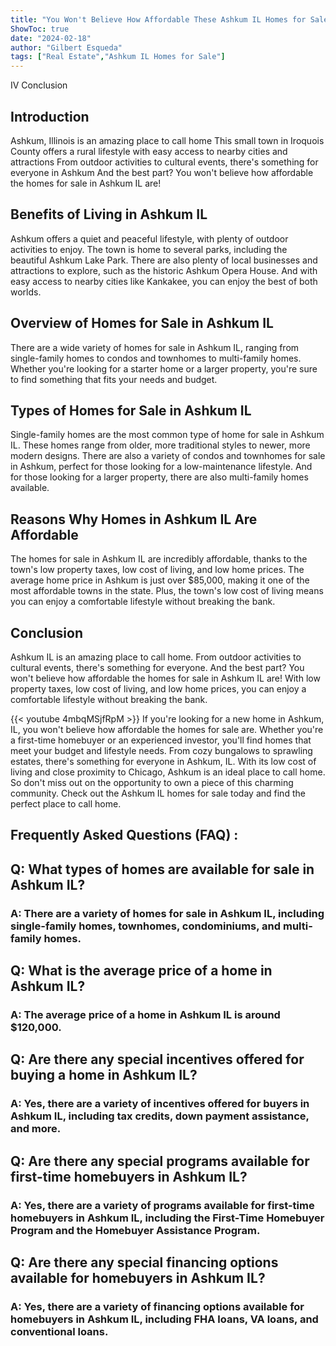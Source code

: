 ```yaml
---
title: "You Won't Believe How Affordable These Ashkum IL Homes for Sale Are!"
ShowToc: true 
date: "2024-02-18"
author: "Gilbert Esqueda" 
tags: ["Real Estate","Ashkum IL Homes for Sale"]
---
```

IV Conclusion

## Introduction

Ashkum, Illinois is an amazing place to call home This small town in Iroquois County offers a rural lifestyle with easy access to nearby cities and attractions From outdoor activities to cultural events, there's something for everyone in Ashkum And the best part? You won't believe how affordable the homes for sale in Ashkum IL are!

## Benefits of Living in Ashkum IL

Ashkum offers a quiet and peaceful lifestyle, with plenty of outdoor activities to enjoy. The town is home to several parks, including the beautiful Ashkum Lake Park. There are also plenty of local businesses and attractions to explore, such as the historic Ashkum Opera House. And with easy access to nearby cities like Kankakee, you can enjoy the best of both worlds.

## Overview of Homes for Sale in Ashkum IL

There are a wide variety of homes for sale in Ashkum IL, ranging from single-family homes to condos and townhomes to multi-family homes. Whether you're looking for a starter home or a larger property, you're sure to find something that fits your needs and budget.

## Types of Homes for Sale in Ashkum IL

Single-family homes are the most common type of home for sale in Ashkum IL. These homes range from older, more traditional styles to newer, more modern designs. There are also a variety of condos and townhomes for sale in Ashkum, perfect for those looking for a low-maintenance lifestyle. And for those looking for a larger property, there are also multi-family homes available.

## Reasons Why Homes in Ashkum IL Are Affordable

The homes for sale in Ashkum IL are incredibly affordable, thanks to the town's low property taxes, low cost of living, and low home prices. The average home price in Ashkum is just over $85,000, making it one of the most affordable towns in the state. Plus, the town's low cost of living means you can enjoy a comfortable lifestyle without breaking the bank.

## Conclusion

Ashkum IL is an amazing place to call home. From outdoor activities to cultural events, there's something for everyone. And the best part? You won't believe how affordable the homes for sale in Ashkum IL are! With low property taxes, low cost of living, and low home prices, you can enjoy a comfortable lifestyle without breaking the bank.

{{< youtube 4mbqMSjfRpM >}} 
If you're looking for a new home in Ashkum, IL, you won't believe how affordable the homes for sale are. Whether you're a first-time homebuyer or an experienced investor, you'll find homes that meet your budget and lifestyle needs. From cozy bungalows to sprawling estates, there's something for everyone in Ashkum, IL. With its low cost of living and close proximity to Chicago, Ashkum is an ideal place to call home. So don't miss out on the opportunity to own a piece of this charming community. Check out the Ashkum IL homes for sale today and find the perfect place to call home.

## Frequently Asked Questions (FAQ) :
<h2>Q: What types of homes are available for sale in Ashkum IL?</h2>

<h3>A: There are a variety of homes for sale in Ashkum IL, including single-family homes, townhomes, condominiums, and multi-family homes.</h3>

<h2>Q: What is the average price of a home in Ashkum IL?</h2>

<h3>A: The average price of a home in Ashkum IL is around $120,000.</h3>

<h2>Q: Are there any special incentives offered for buying a home in Ashkum IL?</h2>

<h3>A: Yes, there are a variety of incentives offered for buyers in Ashkum IL, including tax credits, down payment assistance, and more.</h3>

<h2>Q: Are there any special programs available for first-time homebuyers in Ashkum IL?</h2>

<h3>A: Yes, there are a variety of programs available for first-time homebuyers in Ashkum IL, including the First-Time Homebuyer Program and the Homebuyer Assistance Program.</h3>

<h2>Q: Are there any special financing options available for homebuyers in Ashkum IL?</h2>

<h3>A: Yes, there are a variety of financing options available for homebuyers in Ashkum IL, including FHA loans, VA loans, and conventional loans.</h3>



